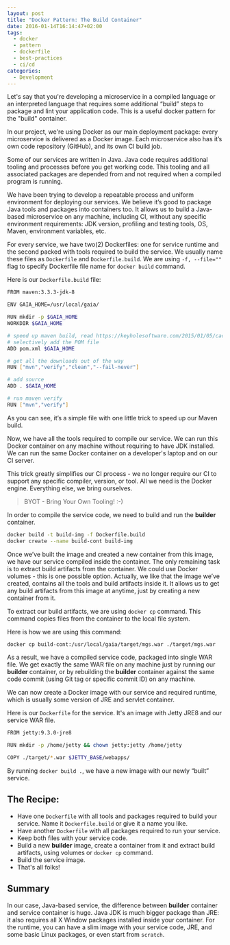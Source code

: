```yaml
---
layout: post
title: "Docker Pattern: The Build Container"
date: 2016-01-14T16:14:47+02:00
tags:
  - docker
  - pattern
  - dockerfile
  - best-practices
  - ci/cd
categories:
  - Development
---
```


Let's say that you're developing a microservice in a compiled language or an interpreted language that requires some additional “build” steps to package and lint your application code. This is a useful docker pattern for the "build" container.

In our project, we're using Docker as our main deployment package: every microservice is delivered as a Docker image. Each microservice also has it’s own code repository (GitHub), and its own CI build job.

Some of our services are written in Java. Java code requires additional tooling and processes before you get working code. This tooling and all associated packages are depended from and not required when a compiled program is running.

We have been trying to develop a repeatable process and uniform environment for deploying our services. We believe it’s good to package Java tools and packages into containers too. It allows us to build a Java-based microservice on any machine, including CI, without any specific environment requirements: JDK version, profiling and testing tools, OS, Maven, environment variables, etc.

For every service, we have two(2) Dockerfiles: one for service runtime and the second packed with tools required to build the service. We usually name these files as `Dockerfile` and `Dockerfile.build`. We are using `-f, --file=""` flag to specify Dockerfile file name for `docker build` command.

Here is our `Dockerfile.build` file:

```sh
FROM maven:3.3.3-jdk-8

ENV GAIA_HOME=/usr/local/gaia/

RUN mkdir -p $GAIA_HOME
WORKDIR $GAIA_HOME

# speed up maven build, read https://keyholesoftware.com/2015/01/05/caching-for-maven-docker-builds/
# selectively add the POM file
ADD pom.xml $GAIA_HOME

# get all the downloads out of the way
RUN ["mvn","verify","clean","--fail-never"]

# add source
ADD . $GAIA_HOME

# run maven verify
RUN ["mvn","verify"]
```

As you can see, it’s a simple file with one little trick to speed up our Maven build.

Now, we have all the tools required to compile our service. We can run this Docker container on any machine without requiring to have JDK installed. We can run the same Docker container on a developer's laptop and on our CI server.

This trick greatly simplifies our CI process - we no longer require our CI to support any specific compiler, version, or tool. All we need is the Docker engine. Everything else, we bring ourselves.

> BYOT - Bring Your Own Tooling! :-)

In order to compile the service code, we need to build and run the **builder** container.

```sh
docker build -t build-img -f Dockerfile.build
docker create --name build-cont build-img
```

Once we’ve built the image and created a new container from this image, we have our service compiled inside the container. The only remaining task is to extract build artifacts from the container. We could use Docker volumes - this is one possible option. Actually, we like that the image we’ve created, contains all the tools and build artifacts inside it. It allows us to get any build artifacts from this image at anytime, just by creating a new container from it.

To extract our build artifacts, we are using `docker cp` command. This command copies files from the container to the local file system.

Here is how we are using this command:

```sh
docker cp build-cont:/usr/local/gaia/target/mgs.war ./target/mgs.war
```

As a result, we have a compiled service code, packaged into single WAR file. We get exactly the same WAR file on any machine just by running our **builder** container, or by rebuilding the **builder** container against the same code commit (using Git tag or specific commit ID) on any machine.

We can now create a Docker image with our service and required runtime, which is usually some version of JRE and servlet container.

Here is our `Dockerfile` for the service. It's an image with Jetty JRE8 and our service WAR file.

```sh
FROM jetty:9.3.0-jre8

RUN mkdir -p /home/jetty && chown jetty:jetty /home/jetty

COPY ./target/*.war $JETTY_BASE/webapps/
```

By running `docker build .`, we have a new image with our newly “built” service.

## The Recipe:

- Have one `Dockerfile` with all tools and packages required to build your service. Name it `Dockerfile.build` or give it a name you like.
- Have another `Dockerfile` with all packages required to run your service.
- Keep both files with your service code.
- Build a new **builder** image, create a container from it and extract build artifacts, using volumes or `docker cp` command.
- Build the service image.
- That's all folks!

## Summary

In our case, Java-based service, the difference between **builder** container and service container is huge. Java JDK is much bigger package than JRE: it also requires all X Window packages installed inside your container. For the runtime, you can have a slim image with your service code, JRE, and some basic Linux packages, or even start from `scratch`.
